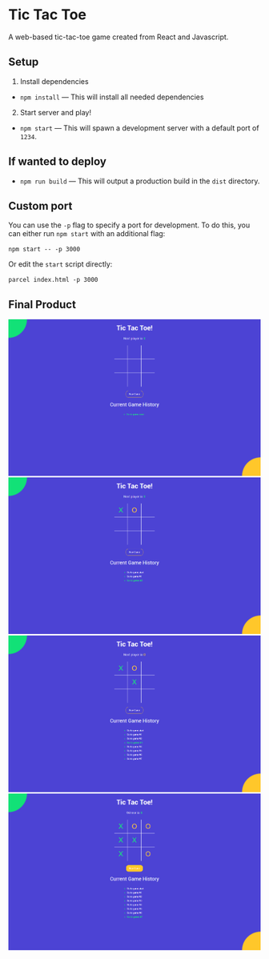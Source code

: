 # Tic Tac Toe

A web-based tic-tac-toe game created from React and Javascript.

## Setup

1. Install dependencies

- `npm install` — This will install all needed dependencies

2. Start server and play!

- `npm start` — This will spawn a development server with a default port of `1234`.

## If wanted to deploy

- `npm run build` — This will output a production build in the `dist` directory.

## Custom port

You can use the `-p` flag to specify a port for development. To do this, you can either run `npm start` with an additional flag:

```
npm start -- -p 3000
```

Or edit the `start` script directly:

```
parcel index.html -p 3000
```

## Final Product

!["Screenshot of start game"](https://github.com/jvongsana/tic-tac-toe/blob/master/docs/start-game.png)
!["Screenshot of during game"](https://github.com/jvongsana/tic-tac-toe/blob/master/docs/moves.png)
!["Screenshot of back tracking moves"](https://github.com/jvongsana/tic-tac-toe/blob/master/docs/backtrack-game.png)
!["Screenshot of endgame"](https://github.com/jvongsana/tic-tac-toe/blob/master/docs/end-game.png)
